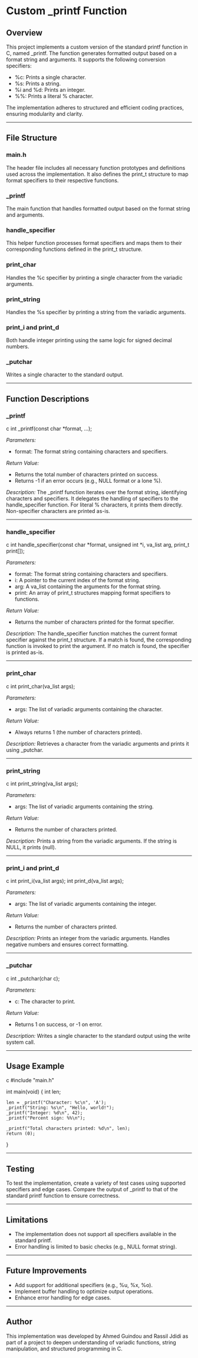 # Custom _printf Function

## Overview

This project implements a custom version of the standard printf function in C, named _printf. The function generates formatted output based on a format string and arguments. It supports the following conversion specifiers:

- %c: Prints a single character.
- %s: Prints a string.
- %i and %d: Prints an integer.
- %%: Prints a literal % character.

The implementation adheres to structured and efficient coding practices, ensuring modularity and clarity.

---

## File Structure

### main.h
The header file includes all necessary function prototypes and definitions used across the implementation. It also defines the print_t structure to map format specifiers to their respective functions.

### _printf
The main function that handles formatted output based on the format string and arguments.

### handle_specifier
This helper function processes format specifiers and maps them to their corresponding functions defined in the print_t structure.

### print_char
Handles the %c specifier by printing a single character from the variadic arguments.

### print_string
Handles the %s specifier by printing a string from the variadic arguments.

### print_i and print_d
Both handle integer printing using the same logic for signed decimal numbers.

### _putchar
Writes a single character to the standard output.

---

## Function Descriptions

### _printf
c
int _printf(const char *format, ...);

*Parameters:*
- format: The format string containing characters and specifiers.

*Return Value:*
- Returns the total number of characters printed on success.
- Returns -1 if an error occurs (e.g., NULL format or a lone %).

*Description:*
The _printf function iterates over the format string, identifying characters and specifiers. It delegates the handling of specifiers to the handle_specifier function. For literal % characters, it prints them directly. Non-specifier characters are printed as-is.

---

### handle_specifier
c
int handle_specifier(const char *format, unsigned int *i, va_list arg, print_t print[]);

*Parameters:*
- format: The format string containing characters and specifiers.
- i: A pointer to the current index of the format string.
- arg: A va_list containing the arguments for the format string.
- print: An array of print_t structures mapping format specifiers to functions.

*Return Value:*
- Returns the number of characters printed for the format specifier.

*Description:*
The handle_specifier function matches the current format specifier against the print_t structure. If a match is found, the corresponding function is invoked to print the argument. If no match is found, the specifier is printed as-is.

---

### print_char
c
int print_char(va_list args);

*Parameters:*
- args: The list of variadic arguments containing the character.

*Return Value:*
- Always returns 1 (the number of characters printed).

*Description:*
Retrieves a character from the variadic arguments and prints it using _putchar.

---

### print_string
c
int print_string(va_list args);

*Parameters:*
- args: The list of variadic arguments containing the string.

*Return Value:*
- Returns the number of characters printed.

*Description:*
Prints a string from the variadic arguments. If the string is NULL, it prints (null).

---

### print_i and print_d
c
int print_i(va_list args);
int print_d(va_list args);

*Parameters:*
- args: The list of variadic arguments containing the integer.

*Return Value:*
- Returns the number of characters printed.

*Description:*
Prints an integer from the variadic arguments. Handles negative numbers and ensures correct formatting.

---

### _putchar
c
int _putchar(char c);

*Parameters:*
- c: The character to print.

*Return Value:*
- Returns 1 on success, or -1 on error.

*Description:*
Writes a single character to the standard output using the write system call.

---

## Usage Example
c
#include "main.h"

int main(void)
{
    int len;

    len = _printf("Character: %c\n", 'A');
    _printf("String: %s\n", "Hello, world!");
    _printf("Integer: %d\n", 42);
    _printf("Percent sign: %%\n");

    _printf("Total characters printed: %d\n", len);
    return (0);
}

---

## Testing
To test the implementation, create a variety of test cases using supported specifiers and edge cases. Compare the output of _printf to that of the standard printf function to ensure correctness.

---

## Limitations
- The implementation does not support all specifiers available in the standard printf.
- Error handling is limited to basic checks (e.g., NULL format string).

---

## Future Improvements
- Add support for additional specifiers (e.g., %u, %x, %o).
- Implement buffer handling to optimize output operations.
- Enhance error handling for edge cases.

---

## Author
This implementation was developed by Ahmed Guindou and Rassil Jdidi as part of a project to deepen understanding of variadic functions, string manipulation, and structured programming in C.